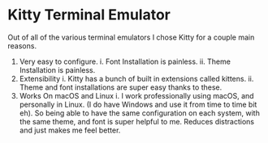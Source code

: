 # Kitty Terminal Emulator

Out of all of the various terminal emulators I chose Kitty for a couple main reasons. 

1. Very easy to configure.
    i.  Font Installation is painless.
    ii. Theme Installation is painless.
2. Extensibility
    i.  Kitty has a bunch of built in extensions called kittens. 
    ii. Theme and font installations are super easy thanks to these.
3. Works On macOS and Linux
    i.  I work professionally using macOS, and personally in Linux. (I do have Windows and use it from time to time bit eh). 
    So being able to have the same configuration on each system, with the same theme, and font is super helpful to me. Reduces distractions and just makes me feel better.
